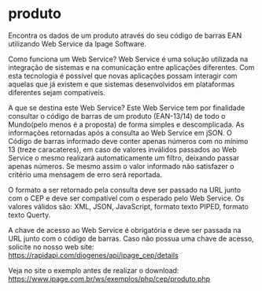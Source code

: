 # produto
Encontra os dados de um produto através do seu código de barras EAN utilizando Web Service da Ipage Software.

Como funciona um Web Service? Web Service é uma solução utilizada na integração de sistemas e na comunicação entre aplicações diferentes. Com esta tecnologia é possível que novas aplicações possam interagir com aquelas que já existem e que sistemas desenvolvidos em plataformas diferentes sejam compatíveis.

A que se destina este Web Service? Este Web Service tem por finalidade consultar o código de barras de um produto (EAN-13/14) de todo o Mundo(pelo menos é a proposta) de forma simples e descomplicada. As informações retornadas após a consulta ao Web Service em jSON. O Código de barras informado deve conter apenas números com no mínimo 13 (treze caracateres), em caso de valores inválidos passados ao Web Service o mesmo realizará automaticamente um filtro, deixando passar apenas números. Se mesmo assim o valor informado não satisfazer o critério uma mensagem de erro será reportada.

O formato a ser retornado pela consulta deve ser passado na URL junto com o CEP e deve ser compatível com o esperado pelo Web Service. Os valores válidos são: XML, JSON, JavaScript, formato texto PIPED, formato texto Querty.

A chave de acesso ao Web Service é obrigatória e deve ser passada na URL junto com o código de barras. Caso não possua uma chave de acesso, solicite no nosso web site: https://rapidapi.com/diogenes/api/ipage_cep/details


Veja no site o exemplo antes de realizar o download: https://www.ipage.com.br/ws/exemplos/php/cep/produto.php
